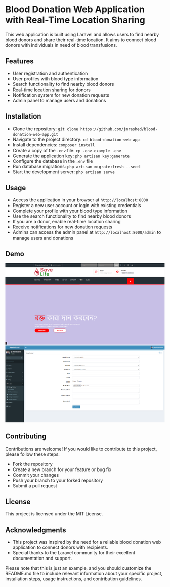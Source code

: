 # Blood Donation Web Application with Real-Time Location Sharing
This web application is built using Laravel and allows users to find nearby blood donors and share their real-time location. It aims to connect blood donors with individuals in need of blood transfusions.

## Features
- User registration and authentication
- User profiles with blood type information
- Search functionality to find nearby blood donors
- Real-time location sharing for donors
- Notification system for new donation requests
- Admin panel to manage users and donations

## Installation
- Clone the repository: `git clone https://github.com/jmrashed/blood-donation-web-app.git`
- Navigate to the project directory: `cd blood-donation-web-app`
- Install dependencies: `composer install`
- Create a copy of the `.env` file: `cp .env.example .env`
- Generate the application key: `php artisan key:generate`
- Configure the database in the `.env` file
- Run database migrations: `php artisan migrate:fresh --seed`
- Start the development server: `php artisan serve`


## Usage
- Access the application in your browser at `http://localhost:8000`
- Register a new user account or login with existing credentials
- Complete your profile with your blood type information
- Use the search functionality to find nearby blood donors
- If you are a donor, enable real-time location sharing
- Receive notifications for new donation requests
- Admins can access the admin panel at `http://localhost:8000/admin` to manage users and donations


## Demo 
<img src="./public/images/demo-1.png">
<img src="./public/images/demo-2.png">

## Contributing
Contributions are welcome! If you would like to contribute to this project, please follow these steps:

- Fork the repository
- Create a new branch for your feature or bug fix
- Commit your changes
- Push your branch to your forked repository
- Submit a pull request


## License
This project is licensed under the MIT License.

## Acknowledgments
- This project was inspired by the need for a reliable blood donation web application to connect donors with recipients.
- Special thanks to the Laravel community for their excellent documentation and support.

Please note that this is just an example, and you should customize the README.md file to include relevant information about your specific project, installation steps, usage instructions, and contribution guidelines.

